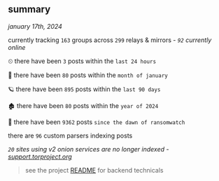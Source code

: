 
## summary
_january 17th, 2024_

currently tracking `163` groups across `299` relays & mirrors - _`92` currently online_

⏲ there have been `3` posts within the `last 24 hours`

🦈 there have been `80` posts within the `month of january`

🪐 there have been `895` posts within the `last 90 days`

🏚 there have been `80` posts within the `year of 2024`

🦕 there have been `9362` posts `since the dawn of ransomwatch`

there are `96` custom parsers indexing posts

_`20` sites using v2 onion services are no longer indexed - [support.torproject.org](https://support.torproject.org/onionservices/v2-deprecation/)_

> see the project [README](https://github.com/joshhighet/ransomwatch#ransomwatch--) for backend technicals
